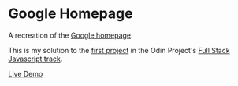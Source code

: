 # Google Homepage

A recreation of the [Google homepage](https://google.com).

This is my solution to the [first project](https://www.theodinproject.com/lessons/html-css) in the Odin Project's [Full Stack Javascript track](https://www.theodinproject.com/tracks/2).

[Live Demo](https://leftysolara.github.io/odin-google-homepage/)
